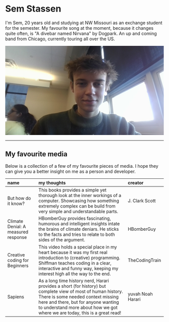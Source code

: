 # Sem Stassen
I'm Sem, 20 years old and studying at NW Missouri as an exchange student for the semester. 
My favourite song at the moment, because it changes quite often, is "A divebar named Nirvana" by Dogpark.
An up and coming band from Chicago, currently touring all over the US.

![A picture of me, Sem Stassen](Me.jpg)

---

## My favourite media
Below is a collection of a few of my favourite pieces of media.
I hope they can give you a better insight on me as a person and developer.

| name                | my thoughts              | creator |
| :------------------ | :----------------------- | :------ |
| But how do it know? | This books provides a simple yet thorough look at the inner workings of a computer. Showcasing how something extremely complex can be build from very simple and understandable parts. | J. Clark Scott |
| Climate Denial: A measured response | HBomberGuy provides fascinating, humorous and intelligent insights intate the brains of climate deniars. He sticks to the facts and tries to relate to both sides of the argument. | HBomberGuy |
| Creative coding for Beginners | This video holds a special place in my heart because it was my first real introduction to (creative) programming. Shiffman teaches coding in a clear, interactive and funny way, keeping my interest high all the way to the end. | TheCodingTrain |
| Sapiens | As a long time history nerd, Harari provides a short (for history) but complete view of most of human history. There is some needed context missing here and there, but for anyone wanting to understand more about how we got where we are today, this is a great read! | yuvah Noah Harari | 